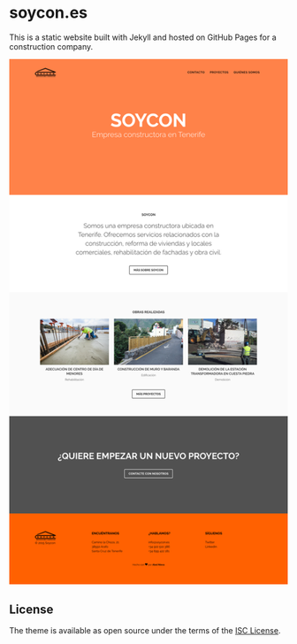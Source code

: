 # soycon.es

This is a static website built with Jekyll and hosted on GitHub Pages for a construction company.

![Screencapture of soycon.es](screencapture.png)

## License

The theme is available as open source under the terms of the [ISC License](https://opensource.org/licenses/ISC).
